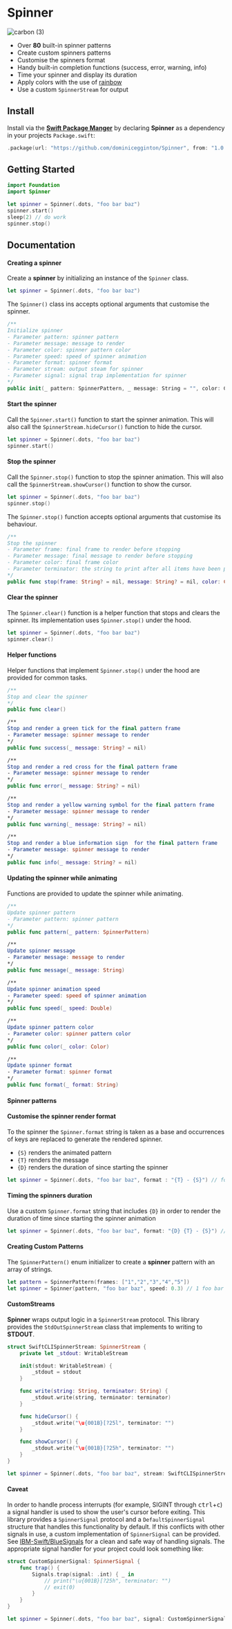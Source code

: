 # Spinner

![carbon (3)](https://user-images.githubusercontent.com/28626241/160242315-a4f8a928-1f7d-45f0-937d-0e33f549735f.svg)

- Over **80** built-in spinner patterns
- Create custom spinners patterns
- Customise the spinners format
- Handy built-in completion functions (success, error, warning, info)
- Time your spinner and display its duration
- Apply colors with the use of [rainbow](https://github.com/onevcat/Rainbow)
- Use a custom `SpinnerStream` for output

## Install

Install via the [**Swift Package Manger**](https://swift.org/package-manager/) by declaring **Spinner** as a dependency in your projects `Package.swift`:

``` swift
.package(url: "https://github.com/dominicegginton/Spinner", from: "1.0.0")
```


## Getting Started

``` swift
import Foundation
import Spinner

let spinner = Spinner(.dots, "foo bar baz")
spinner.start()
sleep(2) // do work
spinner.stop()
```

## Documentation

#### Creating a spinner

Create a **spinner** by initializing an instance of the `Spinner` class.

``` swift
let spinner = Spinner(.dots, "foo bar baz")
```

The `Spinner()` class ins accepts optional arguments that customise the spinner.

``` swift
/**
Initialize spinner
- Parameter pattern: spinner pattern
- Parameter message: message to render
- Parameter color: spinner pattern color
- Parameter speed: speed of spinner animation
- Parameter format: spinner format
- Parameter stream: output steam for spinner
- Parameter signal: signal trap implementation for spinner
*/
public init(_ pattern: SpinnerPattern, _ message: String = "", color: Color = .default, speed: Double? = nil, format: String = "{S} {T}", stream: SpinnerStream? = nil, signal: SpinnerSignal? = nil)
```

#### Start the spinner

Call the `Spinner.start()` function to start the spinner animation. This will also call the `SpinnerStream.hideCursor()` function to hide the cursor.

``` swift
let spinner = Spinner(.dots, "foo bar baz")
spinner.start()
```

#### Stop the spinner

Call the `Spinner.stop()` function to stop the spinner animation. This will also call the `SpinnerStream.showCursor()` function to show the cursor.

``` swift
let spinner = Spinner(.dots, "foo bar baz")
spinner.stop()
```

The `Spinner.stop()` function accepts optional arguments that customise its behaviour.

``` swift
/**
Stop the spinner
- Parameter frame: final frame to render before stopping
- Parameter message: final message to render before stopping
- Parameter color: final frame color
- Parameter terminator: the string to print after all items have been printed
*/
public func stop(frame: String? = nil, message: String? = nil, color: Color? = nil, terminator: String = "\n")
```

#### Clear the spinner

The `Spinner.clear()` function is a helper function that stops and clears the spinner. Its implementation uses `Spinner.stop()` under the hood.

``` swift
let spinner = Spinner(.dots, "foo bar baz")
spinner.clear()
```

#### Helper functions

Helper functions that implement `Spinner.stop()` under the hood are provided for common tasks.

``` swift
/**
Stop and clear the spinner
*/
public func clear()

/**
Stop and render a green tick for the final pattern frame
- Parameter message: spinner message to render
*/
public func success(_ message: String? = nil)

/**
Stop and render a red cross for the final pattern frame
- Parameter message: spinner message to render
*/
public func error(_ message: String? = nil)

/**
Stop and render a yellow warning symbol for the final pattern frame
- Parameter message: spinner message to render
*/
public func warning(_ message: String? = nil)

/**
Stop and render a blue information sign  for the final pattern frame
- Parameter message: spinner message to render
*/
public func info(_ message: String? = nil)
```

#### Updating the spinner while animating

Functions are provided to update the spinner while animating.

``` swift
/**
Update spinner pattern
- Parameter pattern: spinner pattern
*/
public func pattern(_ pattern: SpinnerPattern)

/**
Update spinner message
- Parameter message: message to render
*/
public func message(_ message: String)

/**
Update spinner animation speed
- Parameter speed: speed of spinner animation
*/
public func speed(_ speed: Double)

/**
Update spinner pattern color
- Parameter color: spinner pattern color
*/
public func color(_ color: Color)

/**
Update spinner format
- Parameter format: spinner format
*/
public func format(_ format: String)
```

#### Spinner patterns


#### Customise the spinner render format

To the spinner the `Spinner.format` string is taken as a base and occurrences of keys are replaced to generate the rendered spinner.

- `{S}` renders the animated pattern
- `{T}` renders the message
- `{D}` renders the duration of since starting the spinner

``` swift
let spinner = Spinner(.dots, "foo bar baz", format : "{T} - {S}") // foo bar baz - ⠧
```

#### Timing the spinners duration

Use a custom `Spinner.format` string that includes `{D}` in order to render the duration of time since starting the spinner animation

```swift
let spinner = Spinner(.dots, "foo bar baz", format: "{D} {T} - {S}") // 8s ⠧ foo bar baz
```

#### Creating Custom Patterns

The `SpinnerPattern()` enum initializer to create a **spinner** pattern with an array of strings.

``` swift
let pattern = SpinnerPattern(frames: ["1","2","3","4","5"])
let spinner = Spinner(pattern, "foo bar baz", speed: 0.3) // 1 foo bar baz
```

#### CustomStreams

**Spinner** wraps output logic in a `SpinnerStream` protocol. This library provides the `StdOutSpinnerStream` class that implements to writing to **STDOUT**.

``` swift
struct SwiftCLISpinnerStream: SpinnerStream {
    private let _stdout: WritableStream

    init(stdout: WritableStream) {
        _stdout = stdout
    }

    func write(string: String, terminator: String) {
        _stdout.write(string, terminator: terminator)
    }

    func hideCursor() {
        _stdout.write("\u{001B}[?25l", terminator: "")
    }

    func showCursor() {
        _stdout.write("\u{001B}[?25h", terminator: "")
    }
}

let spinner = Spinner(.dots, "foo bar baz", stream: SwiftCLISpinnerStream(stdout: stdout))
```

#### Caveat

In order to handle process interrupts (for example, SIGINT through <kbd>ctrl</kbd>+<kbd>c</kbd>) a signal handler is used to show the user's cursor before exiting. This library provides a `SpinnerSignal` protocol and a `DefaultSpinnerSignal` structure that handles this functionality by default. If this conflicts with other signals in use, a custom implementation of `SpinnerSignal` can be provided. See [IBM-Swift/BlueSignals](https://github.com/IBM-Swift/BlueSignals) for a clean and safe way of handling signals. The appropriate signal handler for your project could look something like:

``` swift
struct CustomSpinnerSignal: SpinnerSignal {
    func trap() {
        Signals.trap(signal: .int) { _ in
            // print("\u{001B}[?25h", terminator: "")
            // exit(0)
        }
    }
}

let spinner = Spinner(.dots, "foo bar baz", signal: CustomSpinnerSignal())
```
